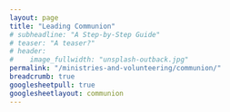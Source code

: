 ```yaml
---
layout: page
title: "Leading Communion"
# subheadline: "A Step-by-Step Guide"
# teaser: "A teaser?"
# header:
#    image_fullwidth: "unsplash-outback.jpg"
permalink: "/ministries-and-volunteering/communion/"
breadcrumb: true
googlesheetpull: true
googlesheetlayout: communion
---
```


<div class="google-sheet-layout"></div>
